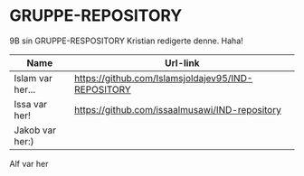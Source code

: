 # GRUPPE-REPOSITORY
9B sin GRUPPE-RESPOSITORY
Kristian redigerte denne. Haha!

|Name|Url-link|
|---|---|
|Islam var her...|https://github.com/Islamsjoldajev95/IND-REPOSITORY|
|Issa var her!|https://github.com/issaalmusawi/IND-repository|
|Jakob var her:) 

Alf var her
